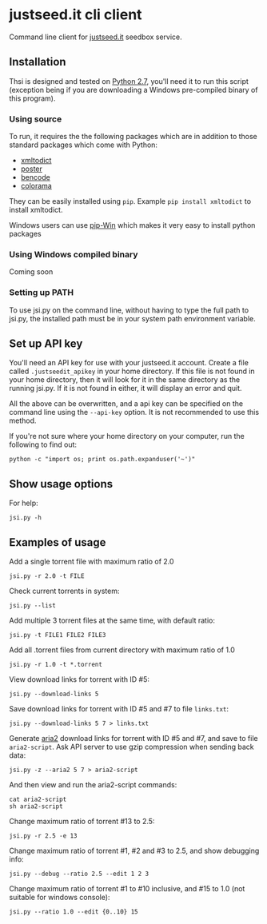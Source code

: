 # justseed.it cli client

Command line client for [justseed.it](https://justseed.it) seedbox service.

## Installation

Thsi is designed and tested on [Python 2.7](http://www.python.org/download/), you'll need it to run this script (exception being if you are downloading a Windows pre-compiled binary of this program).

### Using source

To run, it requires the the following packages which are in addition to those standard packages which come with Python:

- [xmltodict](http://pypi.python.org/pypi/xmltodict/)
- [poster](http://pypi.python.org/pypi/poster/)
- [bencode](http://pypi.python.org/pypi/bencode/)
- [colorama](https://pypi.python.org/pypi/colorama)

They can be easily installed using `pip`. Example `pip install xmltodict` to install xmltodict.

Windows users can use [pip-Win](https://sites.google.com/site/pydatalog/python/pip-for-windows) which makes it very easy to install python packages

### Using Windows compiled binary

Coming soon

### Setting up PATH

To use jsi.py on the command line, without having to type the full path to jsi.py, the installed path must be in your system path environment variable.

## Set up API key

You'll need an API key for use with your justseed.it account. Create a file called `.justseedit_apikey` in your home directory. If this file is not found in your home directory, then it will look for it in the same directory as the running jsi.py. If it is not found in either, it will display an error and quit.

All the above can be overwritten, and a api key can be specified on the command line using the `--api-key` option. It is not recommended to use this method.

If you're not sure where your home directory on your computer, run the following to find out:

	python -c "import os; print os.path.expanduser('~')"

## Show usage options

For help:

	jsi.py -h
	
## Examples of usage

Add a single torrent file with maximum ratio of 2.0

	jsi.py -r 2.0 -t FILE
	
Check current torrents in system:

	jsi.py --list
	
Add multiple 3 torrent files at the same time, with default ratio:

	jsi.py -t FILE1 FILE2 FILE3

Add all .torrent files from current directory with maximum ratio of 1.0

	jsi.py -r 1.0 -t *.torrent
	
View download links for torrent with ID #5:

	jsi.py --download-links 5

Save download links for torrent with ID #5 and #7 to file `links.txt`:

	jsi.py --download-links 5 7 > links.txt
	
Generate [aria2](http://aria2.sourceforge.net/) download links for torrent with ID #5 and #7, and save to file `aria2-script`.
Ask API server to use gzip compression when sending back data:

	jsi.py -z --aria2 5 7 > aria2-script
	
And then view and run the aria2-script commands:

	cat aria2-script
	sh aria2-script
	
Change maximum ratio of torrent #13 to 2.5:

	jsi.py -r 2.5 -e 13
	
Change maximum ratio of torrent #1, #2 and #3 to 2.5, and show debugging info:
	
	jsi.py --debug --ratio 2.5 --edit 1 2 3
	
Change maximum ratio of torrent #1 to #10 inclusive, and #15 to 1.0 (not suitable for windows console):

	jsi.py --ratio 1.0 --edit {0..10} 15
	
